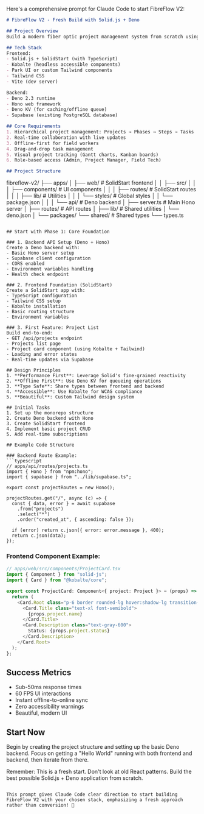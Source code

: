 Here's a comprehensive prompt for Claude Code to start FibreFlow V2:

```markdown
# FibreFlow V2 - Fresh Build with Solid.js + Deno

## Project Overview
Build a modern fiber optic project management system from scratch using cutting-edge technology. This is a complete rebuild - NOT a conversion of existing code.

## Tech Stack
Frontend:
- Solid.js + SolidStart (with TypeScript)
- Kobalte (headless accessible components)
- Park UI or custom Tailwind components
- Tailwind CSS
- Vite (dev server)

Backend:
- Deno 2.3 runtime
- Hono web framework
- Deno KV (for caching/offline queue)
- Supabase (existing PostgreSQL database)

## Core Requirements
1. Hierarchical project management: Projects → Phases → Steps → Tasks
2. Real-time collaboration with live updates
3. Offline-first for field workers
4. Drag-and-drop task management
5. Visual project tracking (Gantt charts, Kanban boards)
6. Role-based access (Admin, Project Manager, Field Tech)

## Project Structure
```
fibreflow-v2/
├── apps/
│   ├── web/                 # SolidStart frontend
│   │   ├── src/
│   │   │   ├── components/  # UI components
│   │   │   ├── routes/      # SolidStart routes
│   │   │   ├── lib/         # Utilities
│   │   │   └── styles/      # Global styles
│   │   └── package.json
│   │
│   └── api/                 # Deno backend
│       ├── server.ts        # Main Hono server
│       ├── routes/          # API routes
│       ├── lib/             # Shared utilities
│       └── deno.json
│
└── packages/
    └── shared/              # Shared types
        └── types.ts
```

## Start with Phase 1: Core Foundation

### 1. Backend API Setup (Deno + Hono)
Create a Deno backend with:
- Basic Hono server setup
- Supabase client configuration
- CORS enabled
- Environment variables handling
- Health check endpoint

### 2. Frontend Foundation (SolidStart)
Create a SolidStart app with:
- TypeScript configuration
- Tailwind CSS setup
- Kobalte installation
- Basic routing structure
- Environment variables

### 3. First Feature: Project List
Build end-to-end:
- GET /api/projects endpoint
- Projects list page
- Project card component (using Kobalte + Tailwind)
- Loading and error states
- Real-time updates via Supabase

## Design Principles
1. **Performance First**: Leverage Solid's fine-grained reactivity
2. **Offline First**: Use Deno KV for queueing operations
3. **Type Safe**: Share types between frontend and backend
4. **Accessible**: Use Kobalte for WCAG compliance
5. **Beautiful**: Custom Tailwind design system

## Initial Tasks
1. Set up the monorepo structure
2. Create Deno backend with Hono
3. Create SolidStart frontend
4. Implement basic project CRUD
5. Add real-time subscriptions

## Example Code Structure

### Backend Route Example:
```typescript
// apps/api/routes/projects.ts
import { Hono } from "npm:hono";
import { supabase } from "../lib/supabase.ts";

export const projectRoutes = new Hono();

projectRoutes.get("/", async (c) => {
  const { data, error } = await supabase
    .from("projects")
    .select("*")
    .order("created_at", { ascending: false });
    
  if (error) return c.json({ error: error.message }, 400);
  return c.json(data);
});
```

### Frontend Component Example:
```typescript
// apps/web/src/components/ProjectCard.tsx
import { Component } from "solid-js";
import { Card } from "@kobalte/core";

export const ProjectCard: Component<{ project: Project }> = (props) => {
  return (
    <Card.Root class="p-6 border rounded-lg hover:shadow-lg transition-shadow">
      <Card.Title class="text-xl font-semibold">
        {props.project.name}
      </Card.Title>
      <Card.Description class="text-gray-600">
        Status: {props.project.status}
      </Card.Description>
    </Card.Root>
  );
};
```

## Success Metrics
- Sub-50ms response times
- 60 FPS UI interactions
- Instant offline-to-online sync
- Zero accessibility warnings
- Beautiful, modern UI

## Start Now
Begin by creating the project structure and setting up the basic Deno backend. Focus on getting a "Hello World" running with both frontend and backend, then iterate from there.

Remember: This is a fresh start. Don't look at old React patterns. Build the best possible Solid.js + Deno application from scratch.
```

This prompt gives Claude Code clear direction to start building FibreFlow V2 with your chosen stack, emphasizing a fresh approach rather than conversion! 🚀
